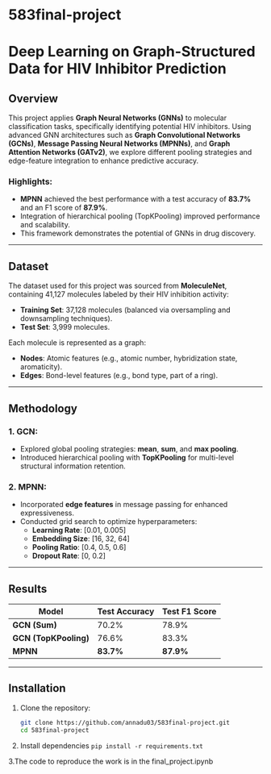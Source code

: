 # 583final-project
# Deep Learning on Graph-Structured Data for HIV Inhibitor Prediction

## Overview

This project applies **Graph Neural Networks (GNNs)** to molecular classification tasks, specifically identifying potential HIV inhibitors. Using advanced GNN architectures such as **Graph Convolutional Networks (GCNs)**, **Message Passing Neural Networks (MPNNs)**, and **Graph Attention Networks (GATv2)**, we explore different pooling strategies and edge-feature integration to enhance predictive accuracy. 

### Highlights:
- **MPNN** achieved the best performance with a test accuracy of **83.7%** and an F1 score of **87.9%**.
- Integration of hierarchical pooling (TopKPooling) improved performance and scalability.
- This framework demonstrates the potential of GNNs in drug discovery.

---

## Dataset

The dataset used for this project was sourced from **MoleculeNet**, containing 41,127 molecules labeled by their HIV inhibition activity:
- **Training Set**: 37,128 molecules (balanced via oversampling and downsampling techniques).
- **Test Set**: 3,999 molecules.

Each molecule is represented as a graph:
- **Nodes**: Atomic features (e.g., atomic number, hybridization state, aromaticity).
- **Edges**: Bond-level features (e.g., bond type, part of a ring).

---

## Methodology

### 1. **GCN**:
- Explored global pooling strategies: **mean**, **sum**, and **max pooling**.
- Introduced hierarchical pooling with **TopKPooling** for multi-level structural information retention.

### 2. **MPNN**:
- Incorporated **edge features** in message passing for enhanced expressiveness.
- Conducted grid search to optimize hyperparameters:
  - **Learning Rate**: [0.01, 0.005]
  - **Embedding Size**: [16, 32, 64]
  - **Pooling Ratio**: [0.4, 0.5, 0.6]
  - **Dropout Rate**: [0, 0.2]

---

## Results

| Model        | Test Accuracy | Test F1 Score |
|--------------|---------------|----------------|
| **GCN (Sum)** | 70.2%         | 78.9%          |
| **GCN (TopKPooling)** | 76.6% | 83.3%          |
| **MPNN**      | **83.7%**     | **87.9%**      |

---

## Installation

1. Clone the repository:
   ```bash
   git clone https://github.com/annadu03/583final-project.git
   cd 583final-project
2. Install dependencies
```pip install -r requirements.txt```

3.The code to reproduce the work is in the final_project.ipynb
